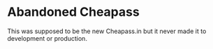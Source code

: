 # Abandoned Cheapass

This was supposed to be the new Cheapass.in but it never made it to development or production.
